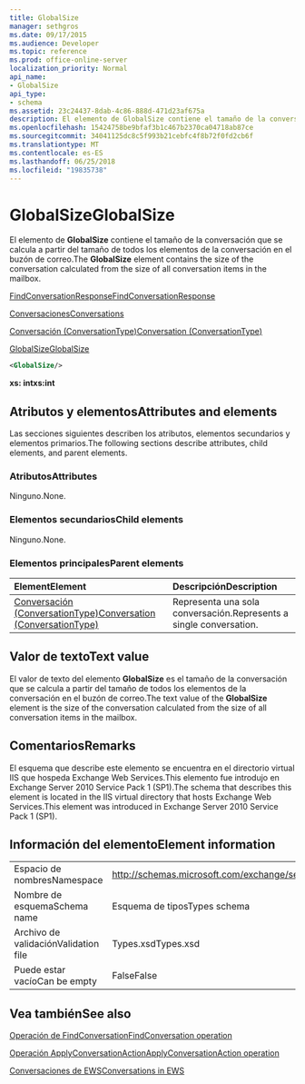 ```yaml
---
title: GlobalSize
manager: sethgros
ms.date: 09/17/2015
ms.audience: Developer
ms.topic: reference
ms.prod: office-online-server
localization_priority: Normal
api_name:
- GlobalSize
api_type:
- schema
ms.assetid: 23c24437-8dab-4c86-888d-471d23af675a
description: El elemento de GlobalSize contiene el tamaño de la conversación que se calcula a partir del tamaño de todos los elementos de la conversación en el buzón de correo.
ms.openlocfilehash: 15424758be9bfaf3b1c467b2370ca04718ab87ce
ms.sourcegitcommit: 34041125dc8c5f993b21cebfc4f8b72f0fd2cb6f
ms.translationtype: MT
ms.contentlocale: es-ES
ms.lasthandoff: 06/25/2018
ms.locfileid: "19835738"
---
```

# <a name="globalsize"></a><span data-ttu-id="dcf6a-103">GlobalSize</span><span class="sxs-lookup"><span data-stu-id="dcf6a-103">GlobalSize</span></span>

<span data-ttu-id="dcf6a-104">El elemento de **GlobalSize** contiene el tamaño de la conversación que se calcula a partir del tamaño de todos los elementos de la conversación en el buzón de correo.</span><span class="sxs-lookup"><span data-stu-id="dcf6a-104">The **GlobalSize** element contains the size of the conversation calculated from the size of all conversation items in the mailbox.</span></span> 
  
[<span data-ttu-id="dcf6a-105">FindConversationResponse</span><span class="sxs-lookup"><span data-stu-id="dcf6a-105">FindConversationResponse</span></span>](findconversationresponse.md)
  
[<span data-ttu-id="dcf6a-106">Conversaciones</span><span class="sxs-lookup"><span data-stu-id="dcf6a-106">Conversations</span></span>](conversations-ex15websvcsotherref.md)
  
[<span data-ttu-id="dcf6a-107">Conversación (ConversationType)</span><span class="sxs-lookup"><span data-stu-id="dcf6a-107">Conversation (ConversationType)</span></span>](conversation-conversationtype.md)
  
[<span data-ttu-id="dcf6a-108">GlobalSize</span><span class="sxs-lookup"><span data-stu-id="dcf6a-108">GlobalSize</span></span>](globalsize.md)
  
```XML
<GlobalSize/>
```

 <span data-ttu-id="dcf6a-109">**xs: int**</span><span class="sxs-lookup"><span data-stu-id="dcf6a-109">**xs:int**</span></span>
## <a name="attributes-and-elements"></a><span data-ttu-id="dcf6a-110">Atributos y elementos</span><span class="sxs-lookup"><span data-stu-id="dcf6a-110">Attributes and elements</span></span>

<span data-ttu-id="dcf6a-111">Las secciones siguientes describen los atributos, elementos secundarios y elementos primarios.</span><span class="sxs-lookup"><span data-stu-id="dcf6a-111">The following sections describe attributes, child elements, and parent elements.</span></span>
  
### <a name="attributes"></a><span data-ttu-id="dcf6a-112">Atributos</span><span class="sxs-lookup"><span data-stu-id="dcf6a-112">Attributes</span></span>

<span data-ttu-id="dcf6a-113">Ninguno.</span><span class="sxs-lookup"><span data-stu-id="dcf6a-113">None.</span></span>
  
### <a name="child-elements"></a><span data-ttu-id="dcf6a-114">Elementos secundarios</span><span class="sxs-lookup"><span data-stu-id="dcf6a-114">Child elements</span></span>

<span data-ttu-id="dcf6a-115">Ninguno.</span><span class="sxs-lookup"><span data-stu-id="dcf6a-115">None.</span></span>
  
### <a name="parent-elements"></a><span data-ttu-id="dcf6a-116">Elementos principales</span><span class="sxs-lookup"><span data-stu-id="dcf6a-116">Parent elements</span></span>

|<span data-ttu-id="dcf6a-117">**Element**</span><span class="sxs-lookup"><span data-stu-id="dcf6a-117">**Element**</span></span>|<span data-ttu-id="dcf6a-118">**Descripción**</span><span class="sxs-lookup"><span data-stu-id="dcf6a-118">**Description**</span></span>|
|:-----|:-----|
|[<span data-ttu-id="dcf6a-119">Conversación (ConversationType)</span><span class="sxs-lookup"><span data-stu-id="dcf6a-119">Conversation (ConversationType)</span></span>](conversation-conversationtype.md) <br/> |<span data-ttu-id="dcf6a-120">Representa una sola conversación.</span><span class="sxs-lookup"><span data-stu-id="dcf6a-120">Represents a single conversation.</span></span>  <br/> |
   
## <a name="text-value"></a><span data-ttu-id="dcf6a-121">Valor de texto</span><span class="sxs-lookup"><span data-stu-id="dcf6a-121">Text value</span></span>

<span data-ttu-id="dcf6a-122">El valor de texto del elemento **GlobalSize** es el tamaño de la conversación que se calcula a partir del tamaño de todos los elementos de la conversación en el buzón de correo.</span><span class="sxs-lookup"><span data-stu-id="dcf6a-122">The text value of the **GlobalSize** element is the size of the conversation calculated from the size of all conversation items in the mailbox.</span></span> 
  
## <a name="remarks"></a><span data-ttu-id="dcf6a-123">Comentarios</span><span class="sxs-lookup"><span data-stu-id="dcf6a-123">Remarks</span></span>

<span data-ttu-id="dcf6a-124">El esquema que describe este elemento se encuentra en el directorio virtual IIS que hospeda Exchange Web Services.This elemento fue introdujo en Exchange Server 2010 Service Pack 1 (SP1).</span><span class="sxs-lookup"><span data-stu-id="dcf6a-124">The schema that describes this element is located in the IIS virtual directory that hosts Exchange Web Services.This element was introduced in Exchange Server 2010 Service Pack 1 (SP1).</span></span>
  
## <a name="element-information"></a><span data-ttu-id="dcf6a-125">Información del elemento</span><span class="sxs-lookup"><span data-stu-id="dcf6a-125">Element information</span></span>

|||
|:-----|:-----|
|<span data-ttu-id="dcf6a-126">Espacio de nombres</span><span class="sxs-lookup"><span data-stu-id="dcf6a-126">Namespace</span></span>  <br/> |http://schemas.microsoft.com/exchange/services/2006/types  <br/> |
|<span data-ttu-id="dcf6a-127">Nombre de esquema</span><span class="sxs-lookup"><span data-stu-id="dcf6a-127">Schema name</span></span>  <br/> |<span data-ttu-id="dcf6a-128">Esquema de tipos</span><span class="sxs-lookup"><span data-stu-id="dcf6a-128">Types schema</span></span>  <br/> |
|<span data-ttu-id="dcf6a-129">Archivo de validación</span><span class="sxs-lookup"><span data-stu-id="dcf6a-129">Validation file</span></span>  <br/> |<span data-ttu-id="dcf6a-130">Types.xsd</span><span class="sxs-lookup"><span data-stu-id="dcf6a-130">Types.xsd</span></span>  <br/> |
|<span data-ttu-id="dcf6a-131">Puede estar vacío</span><span class="sxs-lookup"><span data-stu-id="dcf6a-131">Can be empty</span></span>  <br/> |<span data-ttu-id="dcf6a-132">False</span><span class="sxs-lookup"><span data-stu-id="dcf6a-132">False</span></span>  <br/> |
   
## <a name="see-also"></a><span data-ttu-id="dcf6a-133">Vea también</span><span class="sxs-lookup"><span data-stu-id="dcf6a-133">See also</span></span>



[<span data-ttu-id="dcf6a-134">Operación de FindConversation</span><span class="sxs-lookup"><span data-stu-id="dcf6a-134">FindConversation operation</span></span>](findconversation-operation.md)
  
[<span data-ttu-id="dcf6a-135">Operación ApplyConversationAction</span><span class="sxs-lookup"><span data-stu-id="dcf6a-135">ApplyConversationAction operation</span></span>](applyconversationaction-operation.md)


[<span data-ttu-id="dcf6a-136">Conversaciones de EWS</span><span class="sxs-lookup"><span data-stu-id="dcf6a-136">Conversations in EWS</span></span>](http://msdn.microsoft.com/library/91e64629-db6c-4c94-9dcb-d386232e8467%28Office.15%29.aspx)

